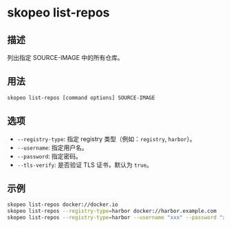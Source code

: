 # skopeo list-repos

## 描述

列出指定 SOURCE-IMAGE 中的所有仓库。

## 用法

```sh
skopeo list-repos [command options] SOURCE-IMAGE
```

## 选项

- `--registry-type`: 指定 registry 类型（例如：`registry`, `harbor`）。
- `--username`: 指定用户名。
- `--password`: 指定密码。
- `--tls-verify`: 是否验证 TLS 证书，默认为 `true`。

## 示例

```sh
skopeo list-repos docker://docker.io
skopeo list-repos --registry-type=harbor docker://harbor.example.com
skopeo list-repos --registry-type=harbor --username "xxx" --password "xxx" --tls-verify=false docker://harbor.example.com
```
